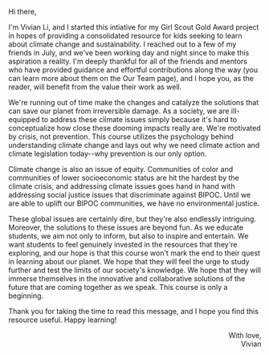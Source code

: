 Hi there,

I'm Vivian Li, and I started this intiative for my Girl Scout Gold Award project in hopes of providing a consolidated resource for kids seeking to learn about climate change and sustainability. I reached out to a few of my friends in July, and we've been working day and night since to make this aspiration a reality. I'm deeply thankful for all of the friends and mentors who have provided guidance and effortful contributions along the way (you can learn more about them on the Our Team page), and I hope you, as the reader, will benefit from the value their work as well.

We're running out of time make the changes and catalyze the solutions that can save our planet from irreversible damage. As a society, we are ill-equipped to address these climate issues simply because it's hard to conceptualize how close these dooming impacts really are. We're motivated by crisis, not prevention. This course utilizes the psychology behind understanding climate change and lays out why we need climate action and climate legislation today--why prevention is our only option.

Climate change is also an issue of equity. Communities of color and communities of lower socioeconomic status are hit the hardest by the climate crisis, and addressing climate issues goes hand in hand with addressing social justice issues that discriminate against BIPOC. Until we are able to uplift our BIPOC communities, we have no environmental justice.

These global issues are certainly dire, but they're also endlessly intriguing. Moreover, the solutions to these issues are beyond fun. As we educate students, we aim not only to inform, but also to inspire and entertain. We want students to feel genuinely invested in the resources that they're exploring, and our hope is that this course won't mark the end to their quest in learning about our planet. We hope that they will feel the urge to study further and test the limits of our society's knowledge. We hope that they will immerse themselves in the innovative and collaborative solutions of the future that are coming together as we speak. This course is only a beginning.

Thank you for taking the time to read this message, and I hope you find this resource useful. Happy learning!

<div style="text-align:right">
With love,<br>
Vivian
</div>
